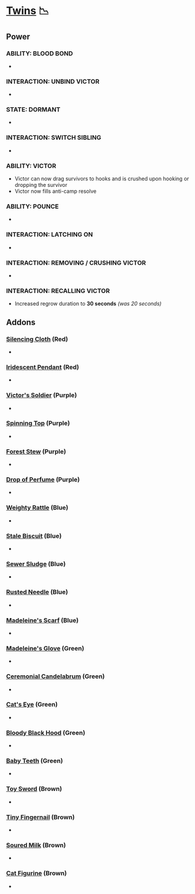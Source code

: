 # [Twins](<https://deadbydaylight.wiki.gg/wiki/Charlotte_%26_Victor_Deshayes>) 📉

## Power

### ABILITY: BLOOD BOND

-


### INTERACTION: UNBIND VICTOR

-


### STATE: DORMANT

-


### INTERACTION: SWITCH SIBLING

-


### ABILITY: VICTOR

- Victor can now drag survivors to hooks and is crushed upon hooking or dropping the survivor
- Victor now fills anti-camp resolve


### ABILITY: POUNCE

-


### INTERACTION: LATCHING ON

-


### INTERACTION: REMOVING / CRUSHING VICTOR

-


### INTERACTION: RECALLING VICTOR

- Increased regrow duration to **30 seconds** *(was 20 seconds)*


## Addons

### [Silencing Cloth](<https://deadbydaylight.wiki.gg/wiki/Silencing_Cloth>) (Red)

-


### [Iridescent Pendant](<https://deadbydaylight.wiki.gg/wiki/Iridescent_Pendant>) (Red)

-


### [Victor's Soldier](<https://deadbydaylight.wiki.gg/wiki/Victor%27s_Soldier>) (Purple)

-


### [Spinning Top](<https://deadbydaylight.wiki.gg/wiki/Spinning_Top>) (Purple)

-


### [Forest Stew](<https://deadbydaylight.wiki.gg/wiki/Forest_Stew>) (Purple)

-


### [Drop of Perfume](<https://deadbydaylight.wiki.gg/wiki/Drop_of_Perfume>) (Purple)

-


### [Weighty Rattle](<https://deadbydaylight.wiki.gg/wiki/Weighty_Rattle>) (Blue)

-


### [Stale Biscuit](<https://deadbydaylight.wiki.gg/wiki/Stale_Biscuit>) (Blue)

-


### [Sewer Sludge](<https://deadbydaylight.wiki.gg/wiki/Sewer_Sludge>) (Blue)

-


### [Rusted Needle](<https://deadbydaylight.wiki.gg/wiki/Rusted_Needle>) (Blue)

-


### [Madeleine's Scarf](<https://deadbydaylight.wiki.gg/wiki/Madeleine%27s_Scarf>) (Blue)

-


### [Madeleine's Glove](<https://deadbydaylight.wiki.gg/wiki/Madeleine%27s_Glove>) (Green)

-


### [Ceremonial Candelabrum](<https://deadbydaylight.wiki.gg/wiki/Ceremonial_Candelabrum>) (Green)

-


### [Cat's Eye](<https://deadbydaylight.wiki.gg/wiki/Cat%27s_Eye>) (Green)

-


### [Bloody Black Hood](<https://deadbydaylight.wiki.gg/wiki/Bloody_Black_Hood>) (Green)

-


### [Baby Teeth](<https://deadbydaylight.wiki.gg/wiki/Baby_Teeth>) (Green)

-


### [Toy Sword](<https://deadbydaylight.wiki.gg/wiki/Toy_Sword>) (Brown)

-


### [Tiny Fingernail](<https://deadbydaylight.wiki.gg/wiki/Tiny_Fingernail>) (Brown)

-


### [Soured Milk](<https://deadbydaylight.wiki.gg/wiki/Soured_Milk>) (Brown)

-


### [Cat Figurine](<https://deadbydaylight.wiki.gg/wiki/Cat_Figurine>) (Brown)

-
